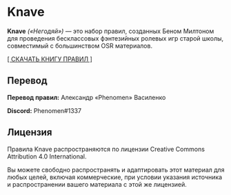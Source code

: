 # Knave
**Knave** _(«Негодяй»)_ — это набор правил, созданных Беном Милтоном для проведения бесклассовых фэнтезийных ролевых игр старой школы, совместимый с большинством OSR материалов.

[[ СКАЧАТЬ КНИГУ ПРАВИЛ ]](https://github.com/Phenomen/knave-ru/raw/master/Knave_RU_by_Phenomen.pdf)

## Перевод
**Перевод правил:** Александр «Phenomen» Василенко

**Discord:** Phenomen#1337

## Лицензия
Правила Knave распространяются по лицензии Creative Commons Attribution 4.0 International.

Вы можете свободно распространять и адаптировать этот материал для любых целей, включая коммерческие, при условии указания источника и распространении вашего материала с этой же лицензией.
